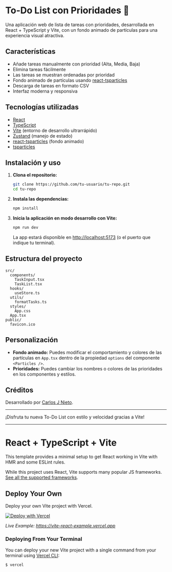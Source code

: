 # To-Do List con Prioridades 🚀

Una aplicación web de lista de tareas con prioridades, desarrollada en React + TypeScript y Vite, con un fondo animado de partículas para una experiencia visual atractiva.

## Características

- Añade tareas manualmente con prioridad (Alta, Media, Baja)
- Elimina tareas fácilmente
- Las tareas se muestran ordenadas por prioridad
- Fondo animado de partículas usando [react-tsparticles](https://github.com/matteobruni/tsparticles)
- Descarga de tareas en formato CSV
- Interfaz moderna y responsiva

## Tecnologías utilizadas

- [React](https://react.dev/)
- [TypeScript](https://www.typescriptlang.org/)
- [Vite](https://vitejs.dev/) (entorno de desarrollo ultrarrápido)
- [Zustand](https://github.com/pmndrs/zustand) (manejo de estado)
- [react-tsparticles](https://github.com/matteobruni/tsparticles) (fondo animado)
- [tsparticles](https://github.com/matteobruni/tsparticles)

## Instalación y uso

1. **Clona el repositorio:**
   ```bash
   git clone https://github.com/tu-usuario/tu-repo.git
   cd tu-repo
   ```

2. **Instala las dependencias:**
   ```bash
   npm install
   ```

3. **Inicia la aplicación en modo desarrollo con Vite:**
   ```bash
   npm run dev
   ```
   La app estará disponible en [http://localhost:5173](http://localhost:5173) (o el puerto que indique tu terminal).

## Estructura del proyecto

```
src/
  components/
    TaskInput.tsx
    TaskList.tsx
  hooks/
    useStore.ts
  utils/
    formatTasks.ts
  styles/
    App.css
  App.tsx
public/
  favicon.ico
```

## Personalización

- **Fondo animado:** Puedes modificar el comportamiento y colores de las partículas en `App.tsx` dentro de la propiedad `options` del componente `<Particles />`.
- **Prioridades:** Puedes cambiar los nombres o colores de las prioridades en los componentes y estilos.

## Créditos

Desarrollado por [Carlos J Nieto](https://www.linkedin.com/in/cjnieto).

---

¡Disfruta tu nueva To-Do List con estilo y velocidad gracias a Vite!

---

# React + TypeScript + Vite

This template provides a minimal setup to get React working in Vite with HMR and some ESLint rules.

While this project uses React, Vite supports many popular JS frameworks. [See all the supported frameworks](https://vitejs.dev/guide/#scaffolding-your-first-vite-project).

## Deploy Your Own

Deploy your own Vite project with Vercel.

[![Deploy with Vercel](https://vercel.com/button)](https://vercel.com/new/clone?repository-url=https://github.com/vercel/vercel/tree/main/examples/vite-react&template=vite-react)

_Live Example: https://vite-react-example.vercel.app_

### Deploying From Your Terminal

You can deploy your new Vite project with a single command from your terminal using [Vercel CLI](https://vercel.com/download):

```shell
$ vercel
```
